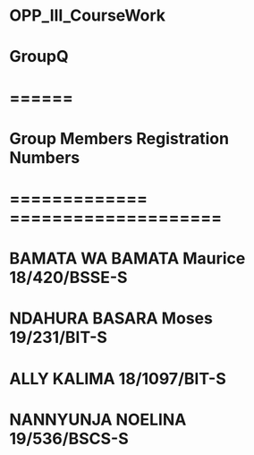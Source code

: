 # OPP_III_CourseWork

# GroupQ
# ======

# Group Members                  Registration Numbers
# =============                  ====================
# BAMATA WA BAMATA Maurice       18/420/BSSE-S
# NDAHURA BASARA Moses           19/231/BIT-S
# ALLY KALIMA                    18/1097/BIT-S
# NANNYUNJA NOELINA              19/536/BSCS-S